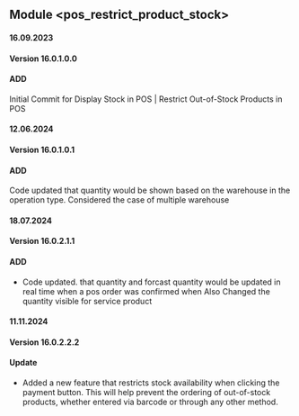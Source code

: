 ## Module <pos_restrict_product_stock>

#### 16.09.2023
#### Version 16.0.1.0.0
#### ADD
Initial Commit for Display Stock in POS | Restrict Out-of-Stock Products in POS

#### 12.06.2024
#### Version 16.0.1.0.1
#### ADD
Code updated that quantity would be shown based on the warehouse in the operation type. Considered the case of 
multiple warehouse

#### 18.07.2024
#### Version 16.0.2.1.1
#### ADD
- Code updated. that quantity and forcast quantity would be updated in real time when a pos order was confirmed when 
Also Changed the quantity visible for service product

#### 11.11.2024
#### Version 16.0.2.2.2
#### Update
- Added a new feature that restricts stock availability when clicking the payment button. 
This will help prevent the ordering of out-of-stock products, whether entered via barcode or through any other method.